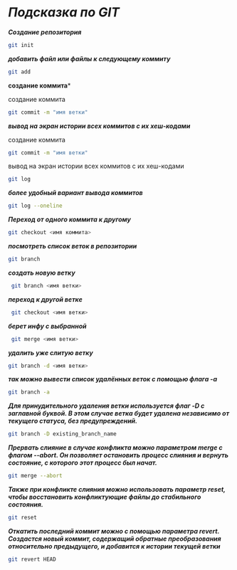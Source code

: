 # ***Подсказка по GIT*** 
***Создание репозитория***
```sh
git init
```
***добавить файл или файлы к следующему коммиту***
```sh
git add
```

**создание коммита***

создание коммита

```sh
git commit -m "имя ветки"
```
***вывод на экран истории всех коммитов с их хеш-кодами***

создание коммита
```sh
git commit -m "имя ветки"
```
вывод на экран истории всех коммитов с их хеш-кодами
```sh
git log
```
***более удобный вариант вывода коммитов***
```sh
git log --oneline
```
***Переход от одного коммита к другому***
```sh
git checkout <имя коммита>
```
***посмотреть список веток в репозитории***
```sh
git branch
```
***создать новую ветку***
```sh
 git branch <имя ветки>
 ```
***переход к другой ветке***
```sh
 git checkout <имя ветки>
```
***берет инфу с выбранной*** 
```sh
 git merge <имя ветки>
 ```
 ***удалить уже слитую ветку***
 ```sh
 git branch -d <имя ветки>
 ```
***так можно вывести список удалённых веток с помощью флага -a***
```sh
git branch -a
```
***Для принудительного удаления ветки используется флаг -D с заглавной буквой. В этом случае ветка будет удалена независимо от текущего статуса, без предупреждений.***
```sh
git branch -D existing_branch_name
```
***Прервать слияние в случае конфликта можно параметром merge с флагом --abort. Он позволяет остановить процесс слияния и вернуть состояние, с которого этот процесс был начат.***

```sh
git merge --abort
```

***Также при конфликте слияния можно использовать параметр reset, чтобы восстановить конфликтующие файлы до стабильного состояния.***
```sh
git reset
```
***Откатить последний коммит можно с помощью параметра revert. Создастся новый коммит, содержащий обратные преобразования относительно предыдущего, и добавится к истории текущей ветки***

```sh
git revert HEAD
```
